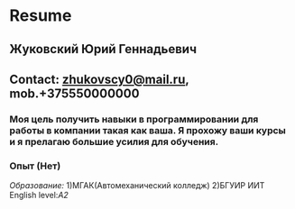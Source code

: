 # Resume 
## Жуковский Юрий Геннадьевич
## Contact: zhukovscy0@mail.ru, mob.+375550000000
### Моя цель получить навыки в программировании для работы в компании такая как ваша. Я прохожу ваши курсы и я прелагаю большие усилия для обучения.
### Опыт (Нет)
*Образование:* 
1)МГАК(Автомеханический колледж)
2)БГУИР ИИТ 
English level:*A2*
